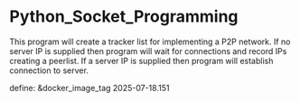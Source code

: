 Python_Socket_Programming
=========================

This program will create a tracker list for implementing a P2P network.
If no server IP is supplied then program will wait for connections and record IPs creating a peerlist.
If a server IP is supplied then program will establish connection to server.

define: &docker_image_tag 2025-07-18.151
